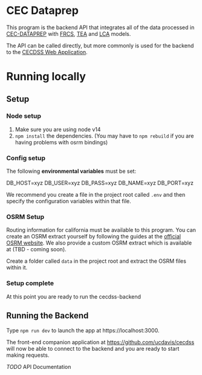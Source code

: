 # CEC Dataprep

This program is the backend API that integrates all of the data processed in [CEC-DATAPREP](https://github.com/ucdavis/cec-dataprep/) with [FRCS](https://github.com/ucdavis/fuel-reduction-cost-simulator), [TEA](https://github.com/ucdavis/technoeconomic-assessment/) and [LCA](https://github.com/ucdavis/lca) models.

The API can be called directly, but more commonly is used for the backend to the [CECDSS Web Application](https://github.com/ucdavis/cecdss).

# Running locally

## Setup

### Node setup

1. Make sure you are using node v14
1. `npm install` the dependencies. (You may have to `npm rebuild` if you are having problems with osrm bindings)

### Config setup

The following **environmental variables** must be set:

DB_HOST=xyz
DB_USER=xyz
DB_PASS=xyz
DB_NAME=xyz
DB_PORT=xyz

We recommend you create a file in the project root called `.env` and then specify the configuration variables within that file.

### OSRM Setup

Routing information for california must be available to this program.  You can create an OSRM extract yourself by following the guides at the [official OSRM website](http://project-osrm.org/).  We also provide a custom OSRM extract which is available at (TBD - coming soon).

Create a folder called `data` in the project root and extract the OSRM files within it.

### Setup complete

At this point you are ready to run the cecdss-backend

## Running the Backend

Type `npm run dev` to launch the app at https://localhost:3000.

The front-end companion application at https://github.com/ucdavis/cecdss will now be able to connect to the backend and you are ready to start making requests.

*TODO* API Documentation

